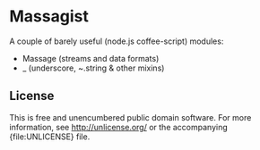 Massagist
=========

A couple of barely useful (node.js coffee-script) modules:

* Massage (streams and data formats)
* _ (underscore, ~.string & other mixins)


License
-------

This is free and unencumbered public domain software. For more information,
see <http://unlicense.org/> or the accompanying {file:UNLICENSE} file.
